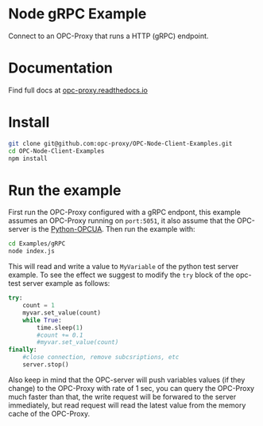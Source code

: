 # Node gRPC Example

Connect to an OPC-Proxy that runs a HTTP (gRPC) endpoint.

# Documentation
Find full docs at [opc-proxy.readthedocs.io](https://opc-proxy.readthedocs.io/en/latest/)

# Install

```bash
git clone git@github.com:opc-proxy/OPC-Node-Client-Examples.git
cd OPC-Node-Client-Examples
npm install
```

# Run the example

First run the OPC-Proxy configured with a gRPC endpont, this example assumes an OPC-Proxy running on ``port:5051``,
it also assume that the OPC-server is the [Python-OPCUA](https://github.com/FreeOpcUa/python-opcua/blob/master/examples/server-minimal.py). Then run the example with:

```bash
cd Examples/gRPC
node index.js
```
This will read and write a value to ``MyVariable`` of the python test server example. 
To see the effect we suggest to modify the ``try`` block of the opc-test server example as follows:

```python
try:
    count = 1
    myvar.set_value(count)
    while True:
        time.sleep(1)
        #count += 0.1
        #myvar.set_value(count)
finally:
    #close connection, remove subcsriptions, etc
    server.stop()
```

Also keep in mind that the OPC-server will push variables values (if they change) to the OPC-Proxy
with rate of 1 sec, you can query the OPC-Proxy much faster than that, the write request will be forwared
to the server immediately, but read request will read the latest value from the memory cache of the
OPC-Proxy.
